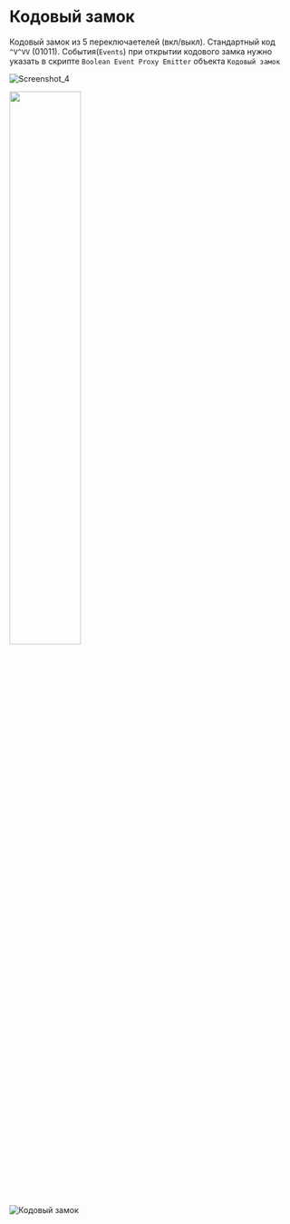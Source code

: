 # Кодовый замок

Кодовый замок из 5 переключаетелей (вкл/выкл). Стандартный код `^V^VV` (01011). События(`Events`) при открытии кодового замка нужно указать в скрипте `Boolean Event Proxy Emitter` объекта `Кодовый замок`

![Screenshot_4](https://github.com/Picjavard/VRPlayerPackage/assets/27041046/7de45fc4-a737-4bd4-805d-4b66a2061105)

<img src="https://github.com/Picjavard/VRPlayerPackage/assets/27041046/7de45fc4-a737-4bd4-805d-4b66a2061105" width=50% height=50%>

![Кодовый замок](https://github.com/Picjavard/VRPlayerPackage/assets/27041046/6f3683ac-b3d0-4d5a-bf03-9616d7e40a96)
